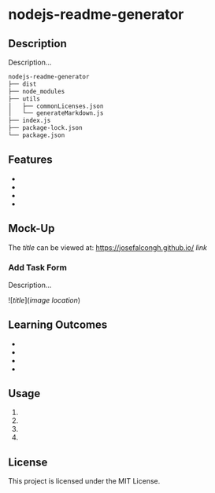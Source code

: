 # nodejs-readme-generator

## Description

Description...

```md
nodejs-readme-generator
├── dist
├── node_modules
├── utils
│   ├── commonLicenses.json
│   └── generateMarkdown.js
├── index.js
├── package-lock.json
└── package.json
```

## Features

-
-
-
-

## Mock-Up

The *title* can be viewed at: https://josefalcongh.github.io/ *link*

### Add Task Form

Description...

![*title*](*image location*)

## Learning Outcomes

-
-
-
-

## Usage

1.
2.
3.
4.

## License

This project is licensed under the MIT License.